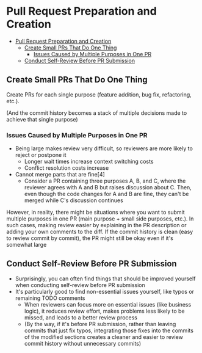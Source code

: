 # Pull Request Preparation and Creation

- [Pull Request Preparation and Creation](#pull-request-preparation-and-creation)
  - [Create Small PRs That Do One Thing](#create-small-prs-that-do-one-thing)
    - [Issues Caused by Multiple Purposes in One PR](#issues-caused-by-multiple-purposes-in-one-pr)
  - [Conduct Self-Review Before PR Submission](#conduct-self-review-before-pr-submission)


## Create Small PRs That Do One Thing

Create PRs for each single purpose (feature addition, bug fix, refactoring, etc.).

(And the commit history becomes a stack of multiple decisions made to achieve that single purpose)

### Issues Caused by Multiple Purposes in One PR

- Being large makes review very difficult, so reviewers are more likely to reject or postpone it
    - Longer wait times increase context switching costs
    - Conflict resolution costs increase
- Cannot merge parts that are fine[4]
    - Consider a PR containing three purposes A, B, and C, where the reviewer agrees with A and B but raises discussion about C. Then, even though the code changes for A and B are fine, they can't be merged while C's discussion continues

However, in reality, there might be situations where you want to submit multiple purposes in one PR (main purpose + small side purposes, etc.). In such cases, making review easier by explaining in the PR description or adding your own comments to the diff. If the commit history is clean (easy to review commit by commit), the PR might still be okay even if it's somewhat large

## Conduct Self-Review Before PR Submission

- Surprisingly, you can often find things that should be improved yourself when conducting self-review before PR submission
- It's particularly good to find non-essential issues yourself, like typos or remaining TODO comments
    - When reviewers can focus more on essential issues (like business logic), it reduces review effort, makes problems less likely to be missed, and leads to a better review process
    - (By the way, if it's before PR submission, rather than leaving commits that just fix typos, integrating those fixes into the commits of the modified sections creates a cleaner and easier to review commit history without unnecessary commits)
